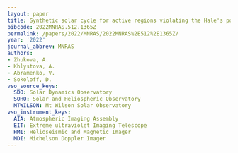```yaml
---
layout: paper
title: Synthetic solar cycle for active regions violating the Hale's polarity law
bibcode: 2022MNRAS.512.1365Z
permalink: /papers/2022/MNRAS/2022MNRAS%2E512%2E1365Z/
year: '2022'
journal_abbrev: MNRAS
authors:
- Zhukova, A.
- Khlystova, A.
- Abramenko, V.
- Sokoloff, D.
vso_source_keys:
  SDO: Solar Dynamics Observatory
  SOHO: Solar and Heliospheric Observatory
  MTWILSON: Mt Wilson Solar Observatory
vso_instrument_keys:
  AIA: Atmospheric Imaging Assembly
  EIT: Extreme ultraviolet Imaging Telescope
  HMI: Helioseismic and Magnetic Imager
  MDI: Michelson Doppler Imager
---
```

